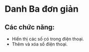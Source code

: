 # Danh Ba đơn giản
## Các chức năng:
  * Hiển thị các số có trong điện thoại.
  * Thêm và xóa số điện thoại.
